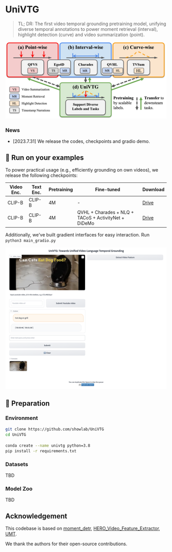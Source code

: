  # UniVTG
> TL; DR: The first video temporal grounding pretraining model, unifying diverse temporal annotations to power moment retrieval (interval), highlight detection (curve) and video summarization (point).

![UniVTG](figures/univtg_pipeline.jpg)

### **News**
<!--  -->
- [2023.7.31] We release the codes, checkpoints and gradio demo.

## 🌟 Run on your examples
To power practical usage (e.g., efficiently grounding on own videos), 
we release the following checkpoints:

| Video Enc.  | Text Enc.  | Pretraining            | Fine-tuned   |  Download |
| ------------------ |  ------------------ | ------------------ | ------- | ---- |
| CLIP-B | CLIP-B | 4M      | -      |   [Drive](https://drive.google.com/drive/folders/1-eGata6ZPV0A1BBsZpYyIooos9yjMx2f?usp=sharing)  |
| CLIP-B | CLIP-B | 4M | QVHL + Charades + NLQ + TACoS + ActivityNet + DiDeMo      |  [Drive](https://drive.google.com/drive/folders/1l6RyjGuqkzfZryCC6xwTZsvjWaIMVxIO?usp=sharing)  


Additionally, we've built gradient interfaces for easy interaction. Run `python3 main_gradio.py`

![UniVTG](figures/gradio_example.png)


## 🔨 Preparation

### Environment

```bash
git clone https://github.com/showlab/UniVTG
cd UniVTG

conda create --name univtg python=3.8
pip install -r requirements.txt
```

### Datasets

TBD

<!-- 1.  Download the necessary files for pertaining and downstream datasets. (If you don't need pretraining, just download the downstream one).

| Dataset            | Task    |  GDrive |
| ------------------ | ------- | ---- |
| Point (Ego4D)      | PT      |      |
| Interval (VideoCC) | PT      |      |
| Curve (VideoCC)    | PT      |      |
| QVHighlights       | MR + HL |      |
| Charades-STA       | MR      |      |
| NLQ                | MR      |      |
| TACoS              | MR      |      |
| YoutubeHL          | HL      |      |
| TVSum              | HL      |      |
| QFVS               | VS      |      |

Unzip the downloaded tar

```
tar -xvf qfvs.tar
mv data/home/qinghonglin/univtg/data/{dset_name}/* .
```

2. Prepare the dataset in the following structur
   ```bash
   univtg
   ├── eval
   ├── data
   │   └── qvhighlights
   │       ├── metadata
   │       │   ├──qvhighlights_test.jsonl
   │       │   ├──qvhighlights_train.jsonl
   │       │   └──qvhighlights_val.jsonl
   │       ├── txt_clip
   │       ├── vid_clip
   │       └── vid_slowfast
   ├── main
   ├── model
   ├── utils
   ├── README.md
   └── ···
   ``` -->


### Model Zoo
TBD

## Acknowledgement

This codebase is based on [moment_detr](https://github.com/jayleicn/moment_detr), [HERO_Video_Feature_Extractor](https://github.com/linjieli222/HERO_Video_Feature_Extractor), [UMT](https://github.com/tencentarc/umt).

We thank the authors for their open-source contributions.
